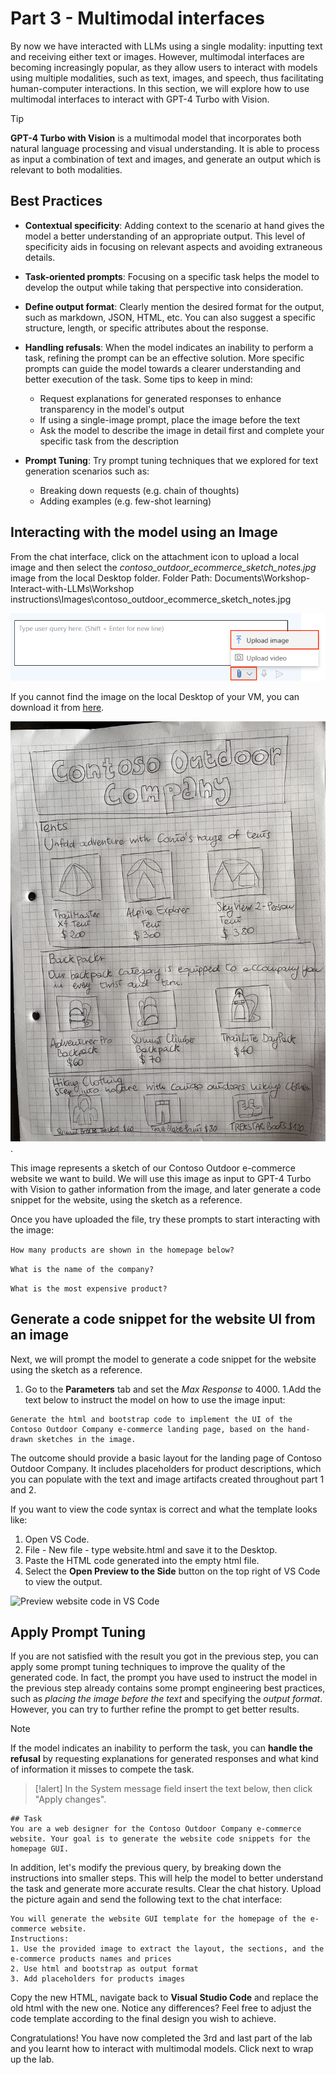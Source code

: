 # Part 3 - Multimodal interfaces

By now we have interacted with LLMs using a single modality: inputting text and receiving either text or images. However, multimodal interfaces are becoming increasingly popular, as they allow users to interact with models using multiple modalities, such as text, images, and speech, thus facilitating human-computer interactions. In this section, we will explore how to use multimodal interfaces to interact with GPT-4 Turbo with Vision.


> [!TIP]
> **GPT-4 Turbo with Vision** is a multimodal model that incorporates both natural language processing and visual understanding. It is able to process as input a combination of text and images, and generate an output which is relevant to both modalities.

## Best Practices

- **Contextual specificity**: Adding context to the scenario at hand gives the model a better understanding of an appropriate output. This level of specificity aids in focusing on relevant aspects and avoiding extraneous details.​

- **Task-oriented prompts**: Focusing on a specific task helps the model to develop the output while taking that perspective into consideration.​

- **Define output format**: Clearly mention the desired format for the output, such as markdown, JSON, HTML, etc. You can also suggest a specific structure, length, or specific attributes about the response.​

- **Handling refusals**: When the model indicates an inability to perform a task, refining the prompt can be an effective solution. More specific prompts can guide the model towards a clearer understanding and better execution of the task. Some tips to keep in mind:​
    - Request explanations for generated responses to enhance transparency in the model's output​
    - If using a single-image prompt, place the image before the text​
    - Ask the model to describe the image in detail first and complete your specific task from the description​

- **Prompt Tuning**: Try prompt tuning techniques that we explored for text generation scenarios such as:​
    - Breaking down requests (e.g. chain of thoughts)​
    - Adding examples (e.g. few-shot learning)​

## Interacting with the model using an Image

From the chat interface, click on the attachment icon to upload a local image and then select the *contoso_outdoor_ecommerce_sketch_notes.jpg* image from the local Desktop folder.
Folder Path: Documents\Workshop-Interact-with-LLMs\Workshop instructions\Images\contoso_outdoor_ecommerce_sketch_notes.jpg

![Uploading image as input](./Images/upload_image_icon.png)

If you cannot find the image on the local Desktop of your VM, you can download it from [here](./Images/contoso_outdoor_ecommerce_sketch_notes.jpg).

![Contoso Ecommerce Website UI](./Images/contoso_outdoor_ecommerce_sketch_notes.jpg).

This image represents a sketch of our Contoso Outdoor e-commerce website we want to build. We will use this image as input to GPT-4 Turbo with Vision to gather information from the image, and later generate a code snippet for the website, using the sketch as a reference.

Once you have uploaded the file, try these prompts to start interacting with the image:

```How many products are shown in the homepage below?```


```What is the name of the company?```


```What is the most expensive product?```

## Generate a code snippet for the website UI from an image

Next, we will prompt the model to generate a code snippet for the website using the sketch as a reference.
1. Go to the **Parameters** tab and set the *Max Response* to 4000.
1.Add the text below to instruct the model on how to use the image input:

```
Generate the html and bootstrap code to implement the UI of the Contoso Outdoor Company e-commerce landing page, based on the hand-drawn sketches in the image.
```

The outcome should provide a basic layout for the landing page of Contoso Outdoor Company. It includes placeholders for product descriptions, which you can populate with the text and image artifacts created throughout part 1 and 2.

If you want to view the code syntax is correct and what the template looks like:
1. Open VS Code.
2. File - New file - type website.html and save it to the Desktop.
3. Paste the HTML code generated into the empty html file.
4. Select the **Open Preview to the Side** button on the top right of VS Code to view the output.

![Preview website code in VS Code](./Images/vs-code-view-html.png)


## Apply Prompt Tuning

If you are not satisfied with the result you got in the previous step, you can apply some prompt tuning techniques to improve the quality of the generated code. In fact, the prompt you have used to instruct the model in the previous step already contains some prompt engineering best practices, such as *placing the image before the text* and specifying the *output format*. However, you can try to further refine the prompt to get better results.

> [!NOTE]
> If the model indicates an inability to perform the task, you can **handle the refusal** by requesting explanations for generated responses and what kind of information it misses to compete the task.

>[!alert] In the System message field insert the text below, then click "Apply changes".

```
## Task
You are a web designer for the Contoso Outdoor Company e-commerce website. Your goal is to generate the website code snippets for the homepage GUI.
```

In addition, let's modify the previous query, by breaking down the instructions into smaller steps. This will help the model to better understand the task and generate more accurate results. Clear the chat history. Upload the picture again and send the following text to the chat interface:

```
You will generate the website GUI template for the homepage of the e-commerce website.
Instructions:
1. Use the provided image to extract the layout, the sections, and the e-commerce products names and prices
2. Use html and bootstrap as output format
3. Add placeholders for products images
```

Copy the new HTML, navigate back to **Visual Studio Code** and replace the old html with the new one. Notice any differences? Feel free to adjust the code template according to the final design you wish to achieve.

Congratulations! You have now completed the 3rd and last part of the lab and you learnt how to interact with multimodal models. Click next to wrap up the lab.
